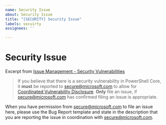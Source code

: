 ```yaml
---
name: Security Issue
about: Security Issue
title: "[SECURITY] Security Issue"
labels: secuirty
assignees: ''

---
```


# Security Issue

Excerpt from [Issue Management - Security Vulnerabilities](https://github.com/PowerShell/PowerShell/blob/master/docs/maintainers/issue-management.md#security-vulnerabilities)

> If you believe that there is a security vulnerability in PowerShell Core,
it **must** be reported to [secure@microsoft.com](https://technet.microsoft.com/security/ff852094.aspx)
to allow for [Coordinated Vulnerability Disclosure](https://technet.microsoft.com/security/dn467923).
**Only** file an issue, if secure@microsoft.com has confirmed filing an issue is appropriate.

When you have permission from secure@microsoft.com to file an issue here,
please use the Bug Report template and state in the description that you are reporting the issue in coordination with secure@microsoft.com.
